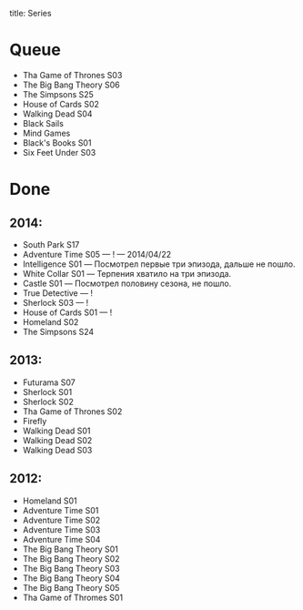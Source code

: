 title: Series

# Queue

- Tha Game of Thrones S03
- The Big Bang Theory S06
- The Simpsons S25
- House of Cards S02
- Walking Dead S04
- Black Sails
- Mind Games
- Black's Books S01
- Six Feet Under S03

# Done

## 2014:

- South Park S17
- Adventure Time S05 — ! — 2014/04/22
- Intelligence S01 — Посмотрел первые три эпизода, дальше не пошло.
- White Collar S01 — Терпения хватило на три эпизода.
- Castle S01 — Посмотрел половину сезона, не пошло.
- True Detective — !
- Sherlock S03 — !
- House of Cards S01 — !
- Homeland S02
- The Simpsons S24

## 2013:

- Futurama S07
- Sherlock S01
- Sherlock S02
- Tha Game of Thrones S02
- Firefly
- Walking Dead S01
- Walking Dead S02
- Walking Dead S03

## 2012:

- Homeland S01
- Adventure Time S01
- Adventure Time S02
- Adventure Time S03
- Adventure Time S04
- The Big Bang Theory S01
- The Big Bang Theory S02
- The Big Bang Theory S03
- The Big Bang Theory S04
- The Big Bang Theory S05
- Tha Game of Thromes S01

